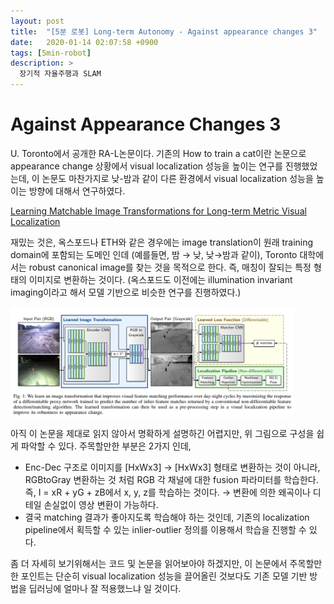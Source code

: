 ```yaml
---
layout: post
title:  "[5분 로봇] Long-term Autonomy - Against appearance changes 3"
date:   2020-01-14 02:07:58 +0900
tags: [5min-robot]
description: >
  장기적 자율주행과 SLAM
---
```


# Against Appearance Changes 3

U. Toronto에서 공개한 RA-L논문이다. 기존의 How to train a cat이란 논문으로 appearance change 상황에서 visual localization 성능을 높이는 연구를 진행했었는데, 이 논문도 마찬가지로 낮-밤과 같이 다른 환경에서 visual localization 성능을  높이는 방향에 대해서 연구하였다.

[Learning Matchable Image Transformations for Long-term Metric Visual Localization](https://arxiv.org/abs/1904.01080)

재밌는 것은, 옥스포드나 ETH와 같은 경우에는 image translation이 원래 training domain에 포함되는 도메인 인데 (예를들면, 밤 → 낮, 낮→밤과 같이), Toronto 대학에서는 robust canonical image를 찾는 것을 목적으로 한다. 즉, 매칭이 잘되는 특정 형태의 이미지로 변환하는 것이다. (옥스포드도 이전에는 illumination invariant imaging이라고 해서 모델 기반으로 비슷한 연구를 진행하였다.)

<img align="middle" src="/image/posts/5min-Robot/2020-01-14/Untitled.png" width="90%">


아직 이 논문을 제대로 읽지 않아서 명확하게 설명하긴 어렵지만, 위 그림으로 구성을 쉽게 파악할 수 있다. 주목할만한 부분은 2가지 인데,

- Enc-Dec 구조로 이미지를 [HxWx3] → [HxWx3] 형태로 변환하는 것이 아니라, RGBtoGray 변환하는 것 처럼 RGB 각 채널에 대한 fusion 파라미터를 학습한다. 즉, I = xR + yG + zB에서 x, y, z를 학습하는 것이다. → 변환에 의한 왜곡이나 디테일 손실없이 영상 변환이 가능하다.
- 결국 matching 결과가 좋아지도록 학습해야 하는 것인데, 기존의 localization pipeline에서 획득할 수 있는 inlier-outlier 정의를 이용해서 학습을 진행할 수 있다.

좀 더 자세히 보기위해서는 코드 및 논문을 읽어보아야 하겠지만, 이 논문에서 주목할만한 포인트는 단순히 visual localization 성능을 끌어올린 것보다도 기존 모델 기반 방법을 딥러닝에 얼마나 잘 적용했느냐 일 것이다.
